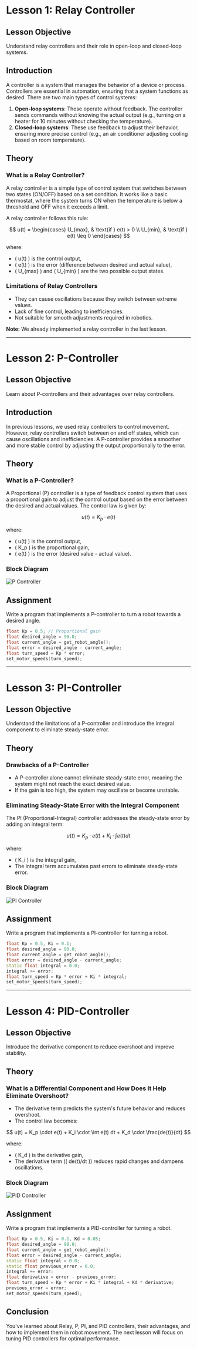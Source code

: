# Lesson 1: Relay Controller

## Lesson Objective
Understand relay controllers and their role in open-loop and closed-loop systems.

## Introduction
A controller is a system that manages the behavior of a device or process. Controllers are essential in automation, ensuring that a system functions as desired. There are two main types of control systems:

1. **Open-loop systems**: These operate without feedback. The controller sends commands without knowing the actual output (e.g., turning on a heater for 10 minutes without checking the temperature).
2. **Closed-loop systems**: These use feedback to adjust their behavior, ensuring more precise control (e.g., an air conditioner adjusting cooling based on room temperature).

## Theory

### What is a Relay Controller?
A relay controller is a simple type of control system that switches between two states (ON/OFF) based on a set condition. It works like a basic thermostat, where the system turns ON when the temperature is below a threshold and OFF when it exceeds a limit.

A relay controller follows this rule:

$$
 u(t) = \begin{cases} 
    U_{max}, & \text{if } e(t) > 0 \\
    U_{min}, & \text{if } e(t) \leq 0 
\end{cases} 
$$

where:
- \( u(t) \) is the control output,
- \( e(t) \) is the error (difference between desired and actual value),
- \( U_{max} \) and \( U_{min} \) are the two possible output states.

### Limitations of Relay Controllers
- They can cause oscillations because they switch between extreme values.
- Lack of fine control, leading to inefficiencies.
- Not suitable for smooth adjustments required in robotics.

**Note:** We already implemented a relay controller in the last lesson.

---

# Lesson 2: P-Controller

## Lesson Objective
Learn about P-controllers and their advantages over relay controllers.

## Introduction
In previous lessons, we used relay controllers to control movement. However, relay controllers switch between on and off states, which can cause oscillations and inefficiencies. A P-controller provides a smoother and more stable control by adjusting the output proportionally to the error.

## Theory

### What is a P-Controller?
A Proportional (P) controller is a type of feedback control system that uses a proportional gain to adjust the control output based on the error between the desired and actual values. The control law is given by:

$$
 u(t) = K_p \cdot e(t) 
$$

where:
- \( u(t) \) is the control output,
- \( K_p \) is the proportional gain,
- \( e(t) \) is the error (desired value - actual value).

### Block Diagram
![P Controller](https://github.com/pranavk-2003/line-robot-curriculum/blob/main/images/module_7/p.png)

## Assignment
Write a program that implements a P-controller to turn a robot towards a desired angle.

```cpp
float Kp = 0.5; // Proportional gain
float desired_angle = 90.0;
float current_angle = get_robot_angle();
float error = desired_angle - current_angle;
float turn_speed = Kp * error;
set_motor_speeds(turn_speed);
```

---

# Lesson 3: PI-Controller

## Lesson Objective
Understand the limitations of a P-controller and introduce the integral component to eliminate steady-state error.

## Theory

### Drawbacks of a P-Controller
- A P-controller alone cannot eliminate steady-state error, meaning the system might not reach the exact desired value.
- If the gain is too high, the system may oscillate or become unstable.

### Eliminating Steady-State Error with the Integral Component
The PI (Proportional-Integral) controller addresses the steady-state error by adding an integral term:

$$
 u(t) = K_p \cdot e(t) + K_i \cdot \int e(t) dt 
$$

where:
- \( K_i \) is the integral gain,
- The integral term accumulates past errors to eliminate steady-state error.

### Block Diagram
![PI Controller](https://github.com/pranavk-2003/line-robot-curriculum/blob/main/images/module_7/pi.png)

## Assignment
Write a program that implements a PI-controller for turning a robot.

```cpp
float Kp = 0.5, Ki = 0.1;
float desired_angle = 90.0;
float current_angle = get_robot_angle();
float error = desired_angle - current_angle;
static float integral = 0.0;
integral += error;
float turn_speed = Kp * error + Ki * integral;
set_motor_speeds(turn_speed);
```

---

# Lesson 4: PID-Controller

## Lesson Objective
Introduce the derivative component to reduce overshoot and improve stability.

## Theory

### What is a Differential Component and How Does It Help Eliminate Overshoot?
- The derivative term predicts the system's future behavior and reduces overshoot.
- The control law becomes:

$$
 u(t) = K_p \cdot e(t) + K_i \cdot \int e(t) dt + K_d \cdot \frac{de(t)}{dt} 
$$

where:
- \( K_d \) is the derivative gain,
- The derivative term (\( de(t)/dt \)) reduces rapid changes and dampens oscillations.

### Block Diagram
![PID Controller](https://github.com/pranavk-2003/line-robot-curriculum/blob/main/images/module_7/pid_f.png)

## Assignment
Write a program that implements a PID-controller for turning a robot.

```cpp
float Kp = 0.5, Ki = 0.1, Kd = 0.05;
float desired_angle = 90.0;
float current_angle = get_robot_angle();
float error = desired_angle - current_angle;
static float integral = 0.0;
static float previous_error = 0.0;
integral += error;
float derivative = error - previous_error;
float turn_speed = Kp * error + Ki * integral + Kd * derivative;
previous_error = error;
set_motor_speeds(turn_speed);
```

## Conclusion
You've learned about Relay, P, PI, and PID controllers, their advantages, and how to implement them in robot movement. The next lesson will focus on tuning PID controllers for optimal performance.
